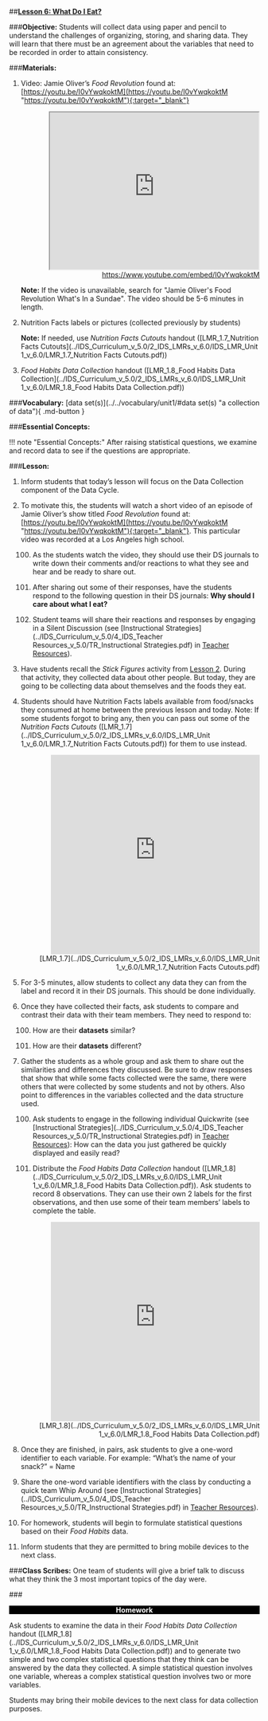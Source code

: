##**<u>Lesson 6: What Do I Eat?</u>**

###**Objective:**
Students will collect data using paper and pencil to understand the challenges of organizing, storing, and
sharing data. They will learn that there must be an agreement about the variables that need to be
recorded in order to attain consistency.

###**Materials:**
1. Video: Jamie Oliver’s *Food Revolution* found at:<br>
    [https://youtu.be/I0vYwqkoktM](https://youtu.be/I0vYwqkoktM "https://youtu.be/I0vYwqkoktM"){:target="_blank"}

    <div align="right"><iframe width="420" height="315"
    src="https://www.youtube.com/embed/I0vYwqkoktM" allowfullscreen>
    </iframe><br><a href="https://www.youtube.com/embed/I0vYwqkoktM">https://www.youtube.com/embed/I0vYwqkoktM</a></div>

    **Note:** If the video is unavailable, search for "Jamie Oliver's Food Revolution What's In a
    Sundae". The video should be 5-6 minutes in length.

2. Nutrition Facts labels or pictures (collected previously by students)

    **Note:** If needed, use *Nutrition Facts Cutouts* handout ([LMR_1.7_Nutrition Facts Cutouts](../IDS_Curriculum_v_5.0/2_IDS_LMRs_v_6.0/IDS_LMR_Unit 1_v_6.0/LMR_1.7_Nutrition Facts Cutouts.pdf))

3. *Food Habits Data Collection* handout ([LMR_1.8_Food Habits Data Collection](../IDS_Curriculum_v_5.0/2_IDS_LMRs_v_6.0/IDS_LMR_Unit 1_v_6.0/LMR_1.8_Food Habits Data Collection.pdf))

###**Vocabulary:**
[data set(s)](../../vocabulary/unit1/#data set(s) "a collection of data"){ .md-button }

###**Essential Concepts:**

!!! note "Essential Concepts:"
    After raising statistical questions, we examine and record data to see if the
    questions are appropriate.

###**Lesson:**
1. Inform students that today’s lesson will focus on the Data Collection component of the Data Cycle.

2. To motivate this, the students will watch a short video of an episode of Jamie Oliver’s show titled
*Food Revolution* found at: [https://youtu.be/I0vYwqkoktM](https://youtu.be/I0vYwqkoktM "https://youtu.be/I0vYwqkoktM"){:target="_blank"}. This particular video was recorded at a
Los Angeles high school.

    100. As the students watch the video, they should use their DS journals to write down their
    comments and/or reactions to what they see and hear and be ready to share out.

    100. After sharing out some of their responses, have the students respond to the following
    question in their DS journals: **Why should I care about what I eat?**

    100. Student teams will share their reactions and responses by engaging in a Silent
    Discussion (see [Instructional Strategies](../IDS_Curriculum_v_5.0/4_IDS_Teacher Resources_v_5.0/TR_Instructional Strategies.pdf) in [Teacher Resources](../download/resources.md)).

3. Have students recall the *Stick Figures* activity from [Lesson 2](lesson2.md). During that activity, they collected
data about other people. But today, they are going to be collecting data about themselves and the
foods they eat.

4. Students should have Nutrition Facts labels available from food/snacks they consumed at home
    between the previous lesson and today. Note: If some students forgot to bring any, then you can
    pass out some of the *Nutrition Facts Cutouts* ([LMR_1.7](../IDS_Curriculum_v_5.0/2_IDS_LMRs_v_6.0/IDS_LMR_Unit 1_v_6.0/LMR_1.7_Nutrition Facts Cutouts.pdf)) for them to use instead.

    <div align="right"><iframe src="https://docs.google.com/viewerng/viewer?url=https://curriculum.idsucla.org/IDS_Curriculum_v_5.0/2_IDS_LMRs_v_6.0/IDS_LMR_Unit 1_v_6.0/LMR_1.7_Nutrition Facts Cutouts.pdf&embedded=true" style=" width:420px;height:400px;" frameborder="0"></iframe><br>[LMR_1.7](../IDS_Curriculum_v_5.0/2_IDS_LMRs_v_6.0/IDS_LMR_Unit 1_v_6.0/LMR_1.7_Nutrition Facts Cutouts.pdf)</div>

5. For 3-5 minutes, allow students to collect any data they can from the label and record it in their
DS journals. This should be done individually.

6. Once they have collected their facts, ask students to compare and contrast their data with their
team members. They need to respond to:

    100. How are their **datasets** similar?

    100. How are their **datasets** different?

7. Gather the students as a whole group and ask them to share out the similarities and differences
they discussed. Be sure to draw responses that show that while some facts collected were the
same, there were others that were collected by some students and not by others. Also point to
differences in the variables collected and the data structure used.

    100. Ask students to engage in the following individual Quickwrite (see [Instructional Strategies](../IDS_Curriculum_v_5.0/4_IDS_Teacher Resources_v_5.0/TR_Instructional Strategies.pdf)
    in [Teacher Resources](../download/resources.md)): How can the data you just gathered be quickly displayed and
    easily read? 

    100. Distribute the *Food Habits Data Collection* handout ([LMR_1.8](../IDS_Curriculum_v_5.0/2_IDS_LMRs_v_6.0/IDS_LMR_Unit 1_v_6.0/LMR_1.8_Food Habits Data Collection.pdf)). Ask students to record 8
    observations. They can use their own 2 labels for the first observations, and then use
    some of their team members’ labels to complete the table.
    <div align="right"><iframe src="https://docs.google.com/viewerng/viewer?url=https://curriculum.idsucla.org/IDS_Curriculum_v_5.0/2_IDS_LMRs_v_6.0/IDS_LMR_Unit 1_v_6.0/LMR_1.8_Food Habits Data Collection.pdf&embedded=true" style=" width:420px;height:400px;" frameborder="0"></iframe><br>[LMR_1.8](../IDS_Curriculum_v_5.0/2_IDS_LMRs_v_6.0/IDS_LMR_Unit 1_v_6.0/LMR_1.8_Food Habits Data Collection.pdf)</div>

8. Once they are finished, in pairs, ask students to give a one-word identifier to each variable. For
example: “What’s the name of your snack?” = Name

9. Share the one-word variable identifiers with the class by conducting a quick team Whip Around
(see [Instructional Strategies](../IDS_Curriculum_v_5.0/4_IDS_Teacher Resources_v_5.0/TR_Instructional Strategies.pdf) in [Teacher Resources](../download/resources.md)).

10. For homework, students will begin to formulate statistical questions based on their *Food Habits*
data.

11. Inform students that they are permitted to bring mobile devices to the next class.

###**Class Scribes:**
One team of students will give a brief talk to discuss what they think the 3 most important topics
of the day were.

###<p style="background: black; color: white; text-align: center;">**Homework**</p>
Ask students to examine the data in their *Food Habits Data Collection* handout ([LMR_1.8](../IDS_Curriculum_v_5.0/2_IDS_LMRs_v_6.0/IDS_LMR_Unit 1_v_6.0/LMR_1.8_Food Habits Data Collection.pdf)) and to
generate two simple and two complex statistical questions that they think can be answered by the data
they collected. A simple statistical question involves one variable, whereas a complex statistical question
involves two or more variables.

Students may bring their mobile devices to the next class for data collection purposes.